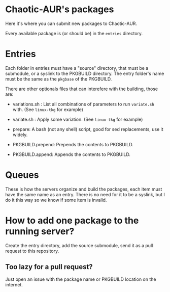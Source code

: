 # Chaotic-AUR's packages

Here it's where you can submit new packages to Chaotic-AUR.

Every available package is (or should be) in the `entries` directory.

# Entries

Each folder in entries must have a "source" directory, that must be a submodule, or a syslink to the PKGBUILD directory.
The entry folder's name must be the same as the `pkgbase` of the PKGBUILD.

There are other optionals files that can interefere with the building, those are:

* variations.sh : List all combinations of parameters to run `variate.sh` with.  (See `linux-tkg` for example)

* variate.sh :  Apply some variation. (See `linux-tkg` for example)

* prepare: A bash (not any shell) script, good for sed replacements, use it widely.

* PKGBUILD.prepend: Prepends the contents to PKGBUILD.

* PKGBUILD.append: Appends the contents to PKGBUILD.

# Queues

These is how the servers organize and build the packages, each item must have the same name as an entry. There is no need for it to be a syslink, but I do it this way so we know if some item is invalid.

# How to add one package to the running server?

Create the entry directory, add the source submodule, send it as a pull request to this repository.

## Too lazy for a pull request?

Just open an issue with the package name or PKGBUILD location on the internet.